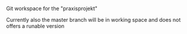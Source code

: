 Git workspace for the "praxisprojekt"

Currently also the master branch will be in working space and does not offers a runable version
